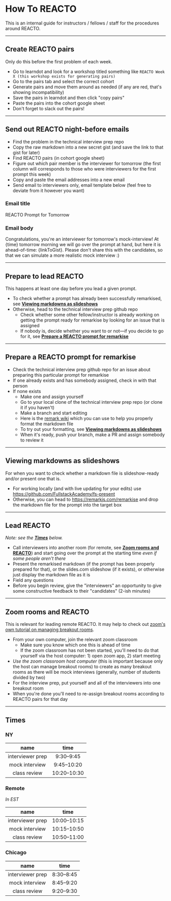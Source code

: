 # How To REACTO

This is an internal guide for instructors / fellows / staff for the procedures around REACTO.

---

## Create REACTO pairs

Only do this before the first problem of each week.

- Go to learndot and look for a workshop titled something like `REACTO Week X (this workshop exists for generating pairs)`
- Go to the pairs tab and select the correct cohort 
- Generate pairs and move them around as needed (if any are red, that's showing incompatibility)
- Save the pairs in learndot and then click "copy pairs"
- Paste the pairs into the cohort google sheet
- Don't forget to slack out the pairs!

---

## Send out REACTO night-before emails

- Find the problem in the technical interview prep repo
- Copy the raw markdown into a new secret gist (and save the link to that gist for later)
- Find REACTO pairs (in cohort google sheet)
- Figure out which pair member is the interviewer for tomorrow (the first column will corresponds to those who were interviewers for the first prompt this week)
- Copy and paste the email addresses into a new email
- Send email to interviewers only, email template below (feel free to deviate from it however you want)

### Email title

REACTO Prompt for Tomorrow

### Email body

Congratulations, you're an interviewer for tomorrow's mock-interview! At {time} tomorrow morning we will go over the prompt at hand, but here it is ahead-of-time: {linkToGist}. Please don't share this with the candidates, so that we can simulate a more realistic mock interview :)

---

## Prepare to lead REACTO

This happens at least one day before you lead a given prompt.

- To check whether a prompt has already been successfully remarkised, see [**Viewing markdowns as slideshows**](#viewing-markdowns-as-slideshows)
- Otherwise, head to the technical interview prep github repo
  - Check whether some other fellow/instructor is already working on getting the prompt ready for remarkise by looking for an issue that is assigned
  - If nobody is, decide whether you want to or not—if you decide to go for it, see [**Prepare a REACTO prompt for remarkise**](#prepare-a-reacto-prompt-for-remarkise)

---

## Prepare a REACTO prompt for remarkise

- Check the technical interview prep github repo for an issue about preparing this particular prompt for remarkise
- If one already exists and has somebody assigned, check in with that person
- If none exists
  - Make one and assign yourself
  - Go to your local clone of the technical interview prep repo (or clone it if you haven't)
  - Make a branch and start editing
  - Here is the [remark wiki](https://github.com/gnab/remark/wiki) which you can use to help you properly format the markdown file
  - To try out your formatting, see [**Viewing markdowns as slideshows**](#viewing-markdowns-as-slideshows)
  - When it's ready, push your branch, make a PR and assign somebody to review it

---

## Viewing markdowns as slideshows

For when you want to check whether a markdown file is slideshow-ready and/or present one that is.

- For working locally (and with live updating for your edits) use https://github.com/FullstackAcademy/fs-present
- Otherwise, you can head to https://remarkjs.com/remarkise and drop the markdown file for the prompt into the target box

---

## Lead REACTO

*Note: see the [**Times**](#times) below.*

- Call interviewers into another room (for remote, see [**Zoom rooms and REACTO**](#zoom-rooms-and-reacto)) and start going over the prompt at the starting time *even if some people aren't there*
- Present the remarkised markdown (if the prompt has been properly prepared for that), or the slides.com slideshow (if it exists), or otherwise just display the markdown file as it is
- Field any questions
- Before you begin review, give the "interviewers" an opportunity to give some constructive feedback to their "candidates" (2-ish minutes)

---

## Zoom rooms and REACTO

This is relevant for leading remote REACTO. It may help to check out [zoom's own tutorial on managing breakout rooms](https://support.zoom.us/hc/en-us/articles/206476313-Managing-Video-Breakout-Rooms).

- From your own computer, join the relevant zoom classroom
  - Make sure you know which one this is ahead of time
  - If the zoom classroom has not been started, you'll need to do that yourself via the host computer: 1) open zoom app, 2) start meeting
- *Use the zoom classroom host computer* (this is important because only the host can manage breakout rooms) to create as many breakout rooms as there will be mock interviews (generally, number of students divided by two)
- For the interview prep, put yourself and all of the interviewers into one breakout room
- When you're done you'll need to re-assign breakout rooms according to REACTO pairs for that day

---

## Times

### NY

| name             | time        |
|:----------------:|:-----------:|
| interviewer prep | 9:30–9:45   |
| mock interview   | 9:45–10:20  |
| class review     | 10:20–10:30 |

### Remote

*In EST*

| name             | time        |
|:----------------:|:-----------:|
| interviewer prep | 10:00–10:15 |
| mock interview   | 10:15–10:50 |
| class review     | 10:50–11:00 |

### Chicago

| name             | time      |
|:----------------:|:---------:|
| interviewer prep | 8:30–8:45 |
| mock interview   | 8:45–9:20 |
| class review     | 9:20–9:30 |
